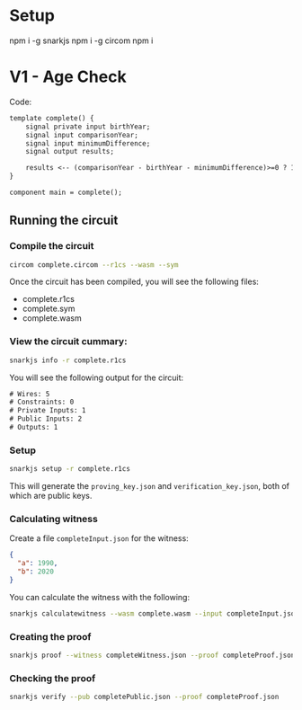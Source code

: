 # Setup

npm i -g snarkjs
npm i -g circom
npm i


# V1 - Age Check

Code:

```txt
template complete() {
    signal private input birthYear;
    signal input comparisonYear;
    signal input minimumDifference;
    signal output results;

    results <-- (comparisonYear - birthYear - minimumDifference)>=0 ? 1 : 0;
}

component main = complete();
```

## Running the circuit

### Compile the circuit

```sh
circom complete.circom --r1cs --wasm --sym
```

Once the circuit has been compiled, you will see the following files:

- complete.r1cs
- complete.sym
- complete.wasm

### View the circuit cummary:

```sh
snarkjs info -r complete.r1cs
```

You will see the following output for the circuit:

```txt
# Wires: 5
# Constraints: 0
# Private Inputs: 1
# Public Inputs: 2
# Outputs: 1
```

### Setup

```sh
snarkjs setup -r complete.r1cs
```

This will generate the `proving_key.json` and `verification_key.json`, both of which are public keys.

### Calculating witness

Create a file `completeInput.json` for the witness:

```json
{
  "a": 1990,
  "b": 2020
}
```

You can calculate the witness with the following:

```sh
snarkjs calculatewitness --wasm complete.wasm --input completeInput.json --witness completeWitness.json
```

### Creating the proof

```sh
snarkjs proof --witness completeWitness.json --proof completeProof.json --pub completePublic.json
```

### Checking the proof

```sh
snarkjs verify --pub completePublic.json --proof completeProof.json
```
